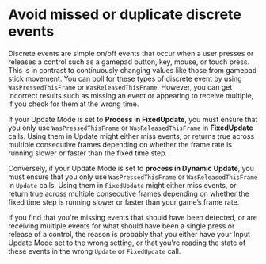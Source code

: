 # Avoid missed or duplicate discrete events

Discrete events are simple on/off events that occur when a user presses or releases a control such as a gamepad button, key, mouse, or touch press. This is in contrast to continuously changing values like those from gamepad stick movement. You can poll for these types of discrete event by using `WasPressedThisFrame` or `WasReleasedThisFrame`. However, you can get incorrect results such as missing an event or appearing to receive multiple, if you check for them at the wrong time.

If your Update Mode is set to **Process in FixedUpdate**, you must ensure that you only use `WasPressedThisFrame` or `WasReleasedThisFrame` in **FixedUpdate** calls. Using them in Update might either miss events, or returns true across multiple consecutive frames depending on whether the frame rate is running slower or faster than the fixed time step.

Conversely, if your Update Mode is set to **process in Dynamic Update**, you must ensure that you only use `WasPressedThisFrame` or `WasReleasedThisFrame` in `Update` calls. Using them in `FixedUpdate` might either miss events, or return true across multiple consecutive frames depending on whether the fixed time step is running slower or faster than your game’s frame rate.

If you find that you're missing events that should have been detected, or are receiving multiple events for what should have been a single press or release of a control, the reason is probably that you either have your Input Update Mode set to the wrong setting, or that you're reading the state of these events in the wrong `Update` or `FixedUpdate` call.